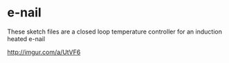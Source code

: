 # e-nail
These sketch files are a closed loop temperature controller for an induction heated e-nail

http://imgur.com/a/UtVF6

